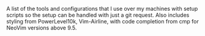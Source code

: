 A list of the tools and configurations that I use over my machines with setup scripts so the setup can be handled with just a git request. Also includes styling from PowerLevel10k, Vim-Airline, with code completion from cmp for NeoVim versions above 9.5.
